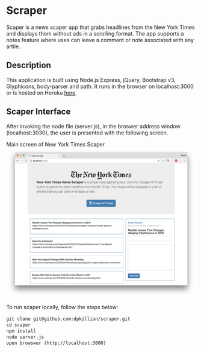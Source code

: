 # Scraper
Scaper is a news scaper app that grabs headlines from the New York Times and displays them without ads in a scrolling format.  The app supports a notes feature where uses can leave a comment or note associated with any artile.


## Description
This application is built using Node.js Express, jQuery, Bootstrap v3, Glyphicons, body-parser and path.  It runs in the browser on localhost:3000 or is hosted on Heroku [here](https://www.heroku.com/).

## Scaper Interface
After invoking the node file (server.js), in the broswer address window (localhost:3030), the user is presented with the following screen.

Main screen of New York Times Scaper
![Main Screen 1](./public/images/scraper.jpeg)





To run scaper locally, follow the steps below:
```
git clone git@github.com:dpkillian/scraper.git
cd scaper
npm install
node server.js
open browswer (http://localhost:3000)
```
